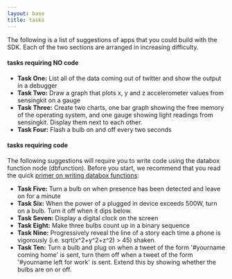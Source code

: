 ```yaml
---
layout: base
title: tasks
---
```


The following is a list of suggestions of apps that you could build with the SDK. Each of the two sections are arranged in increasing difficulty.

#### tasks requiring NO code

* **Task One:** List all of the data coming out of twitter and show the output in a debugger
* **Task Two:** Draw a graph that plots x, y and z accelerometer values from sensingkit on a gauge
* **Task Three:** Create two charts, one bar graph showing the free memory of the operating system, and one gauge showing light readings from sensingkit.  Display them next to each other.
* **Task Four:** Flash a bulb on and off every two seconds

#### tasks requiring code

 The following suggestions will require you to write code using the databox function node (dbfunction).  Before you start, we recommend that you read the quick [primer on writing databox functions](/tutorials/functions):

* **Task Five:** Turn a bulb on when presence has been detected and leave on for a minute
* **Task Six:** When the power of a plugged in device exceeds 500W, turn on a bulb.  Turn it off when it dips below.
* **Task Seven:** Display a digital clock on the screen
* **Task Eight:** Make three bulbs count up in a binary sequence
* **Task Nine:** Progressively reveal the line of a story each time a phone is vigorously (i.e. sqrt(x^2+y^2+z^2) > 45) shaken.
* **Task Ten:** Turn a bulb and plug on when a tweet of the form '#yourname coming home' is sent, turn them off when a tweet of the form '#yourname left for work' is sent.  Extend this by showing whether the bulbs are on or off.  